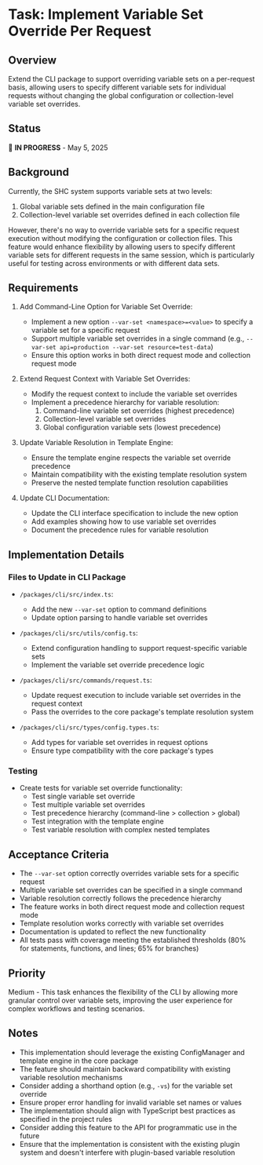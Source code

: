# Task: Implement Variable Set Override Per Request

## Overview
Extend the CLI package to support overriding variable sets on a per-request basis, allowing users to specify different variable sets for individual requests without changing the global configuration or collection-level variable set overrides.

## Status
🔄 **IN PROGRESS** - May 5, 2025

## Background
Currently, the SHC system supports variable sets at two levels:
1. Global variable sets defined in the main configuration file
2. Collection-level variable set overrides defined in each collection file

However, there's no way to override variable sets for a specific request execution without modifying the configuration or collection files. This feature would enhance flexibility by allowing users to specify different variable sets for different requests in the same session, which is particularly useful for testing across environments or with different data sets.

## Requirements

1. Add Command-Line Option for Variable Set Override:
   - Implement a new option `--var-set <namespace>=<value>` to specify a variable set for a specific request
   - Support multiple variable set overrides in a single command (e.g., `--var-set api=production --var-set resource=test-data`)
   - Ensure this option works in both direct request mode and collection request mode

2. Extend Request Context with Variable Set Overrides:
   - Modify the request context to include the variable set overrides
   - Implement a precedence hierarchy for variable resolution:
     1. Command-line variable set overrides (highest precedence)
     2. Collection-level variable set overrides
     3. Global configuration variable sets (lowest precedence)

3. Update Variable Resolution in Template Engine:
   - Ensure the template engine respects the variable set override precedence
   - Maintain compatibility with the existing template resolution system
   - Preserve the nested template function resolution capabilities

4. Update CLI Documentation:
   - Update the CLI interface specification to include the new option
   - Add examples showing how to use variable set overrides
   - Document the precedence rules for variable resolution

## Implementation Details

### Files to Update in CLI Package
- `/packages/cli/src/index.ts`: 
  - Add the new `--var-set` option to command definitions
  - Update option parsing to handle variable set overrides

- `/packages/cli/src/utils/config.ts`:
  - Extend configuration handling to support request-specific variable sets
  - Implement the variable set override precedence logic

- `/packages/cli/src/commands/request.ts`:
  - Update request execution to include variable set overrides in the request context
  - Pass the overrides to the core package's template resolution system

- `/packages/cli/src/types/config.types.ts`:
  - Add types for variable set overrides in request options
  - Ensure type compatibility with the core package's types

### Testing
- Create tests for variable set override functionality:
  - Test single variable set override
  - Test multiple variable set overrides
  - Test precedence hierarchy (command-line > collection > global)
  - Test integration with the template engine
  - Test variable resolution with complex nested templates

## Acceptance Criteria
- The `--var-set` option correctly overrides variable sets for a specific request
- Multiple variable set overrides can be specified in a single command
- Variable resolution correctly follows the precedence hierarchy
- The feature works in both direct request mode and collection request mode
- Template resolution works correctly with variable set overrides
- Documentation is updated to reflect the new functionality
- All tests pass with coverage meeting the established thresholds (80% for statements, functions, and lines; 65% for branches)

## Priority
Medium - This task enhances the flexibility of the CLI by allowing more granular control over variable sets, improving the user experience for complex workflows and testing scenarios.

## Notes
- This implementation should leverage the existing ConfigManager and template engine in the core package
- The feature should maintain backward compatibility with existing variable resolution mechanisms
- Consider adding a shorthand option (e.g., `-vs`) for the variable set override
- Ensure proper error handling for invalid variable set names or values
- The implementation should align with TypeScript best practices as specified in the project rules
- Consider adding this feature to the API for programmatic use in the future
- Ensure that the implementation is consistent with the existing plugin system and doesn't interfere with plugin-based variable resolution
